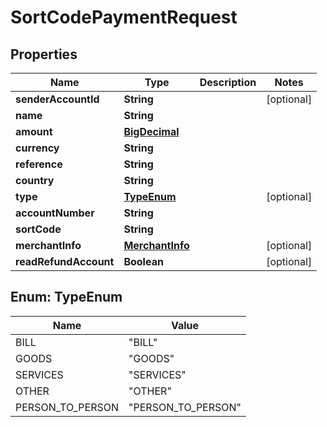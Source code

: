 
# SortCodePaymentRequest

## Properties
Name | Type | Description | Notes
------------ | ------------- | ------------- | -------------
**senderAccountId** | **String** |  |  [optional]
**name** | **String** |  | 
**amount** | [**BigDecimal**](BigDecimal.md) |  | 
**currency** | **String** |  | 
**reference** | **String** |  | 
**country** | **String** |  | 
**type** | [**TypeEnum**](#TypeEnum) |  |  [optional]
**accountNumber** | **String** |  | 
**sortCode** | **String** |  | 
**merchantInfo** | [**MerchantInfo**](MerchantInfo.md) |  |  [optional]
**readRefundAccount** | **Boolean** |  |  [optional]


<a name="TypeEnum"></a>
## Enum: TypeEnum
Name | Value
---- | -----
BILL | &quot;BILL&quot;
GOODS | &quot;GOODS&quot;
SERVICES | &quot;SERVICES&quot;
OTHER | &quot;OTHER&quot;
PERSON_TO_PERSON | &quot;PERSON_TO_PERSON&quot;




